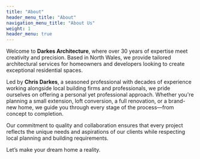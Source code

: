 ```yaml
---
title: "About"
header_menu_title: "About"
navigation_menu_title: "About Us"
weight: 1
header_menu: true
---
```


Welcome to **Darkes Architecture**, where over 30 years of expertise meet creativity and precision. Based in North Wales, we provide tailored architectural services for homeowners and developers looking to create exceptional residential spaces.

Led by **Chris Darkes**, a seasoned professional with decades of experience working alongside local building firms and professionals, we pride ourselves on offering a personal yet professional approach. Whether you're planning a small extension, loft conversion, a full renovation, or a brand-new home, we guide you through every stage of the process—from concept to completion.

Our commitment to quality and collaboration ensures that every project reflects the unique needs and aspirations of our clients while respecting local planning and building requirements.

Let’s make your dream home a reality.
